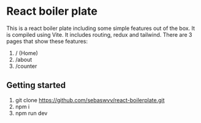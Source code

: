 # React boiler plate
This is a react boiler plate including some simple features out of the box. It is compiled using Vite.
It includes routing, redux and tailwind. There are 3 pages that show these features:
1. / (Home)
2. /about
3. /counter

## Getting started
1. git clone https://github.com/sebaswvv/react-boilerplate.git <project-name>
2. npm i
3. npm run dev